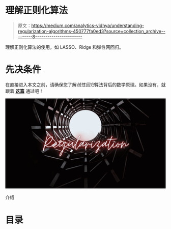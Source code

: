 # 理解正则化算法

> 原文：<https://medium.com/analytics-vidhya/understanding-regularization-algorithms-450777fa0ed3?source=collection_archive---------8----------------------->

理解正则化算法的使用，如 LASSO、Ridge 和弹性网回归。

# 先决条件

在直接进入本文之前，请确保您了解*线性回归*算法背后的数学原理。如果没有，就跟着 [**这篇**](/@anujvyas/understanding-linear-regression-in-depth-intuition-6c9f3b1cbb51) 通过吧！

![](img/1fefb0810a1a7d8390474f8a50da2165.png)

介绍

# 目录